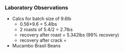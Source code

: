 ### Laboratory Observations
- Calcs for batch size of 9.6lb
  - 0.56*9.6 = 5.4lbs
  - 2 roasts of 5.4/2 = 2.7lbs
  - recovery after roast = 5.342lbs (99% recovery)
  - recovery after crack = 
- Mucambo Brasil Beans
